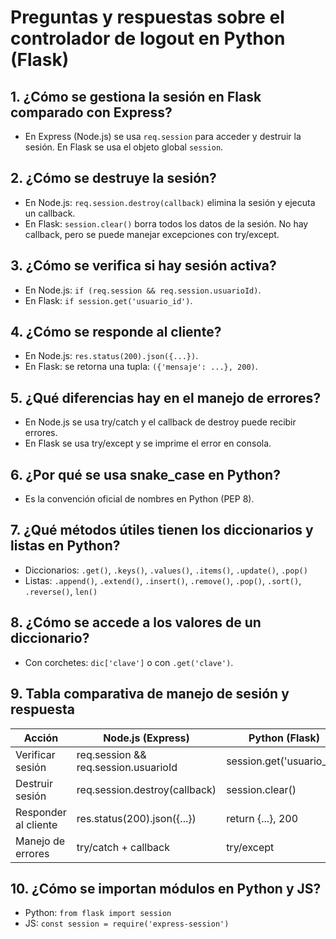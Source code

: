 # Preguntas y respuestas sobre el controlador de logout en Python (Flask)

## 1. ¿Cómo se gestiona la sesión en Flask comparado con Express?
- En Express (Node.js) se usa `req.session` para acceder y destruir la sesión. En Flask se usa el objeto global `session`.

## 2. ¿Cómo se destruye la sesión?
- En Node.js: `req.session.destroy(callback)` elimina la sesión y ejecuta un callback.
- En Flask: `session.clear()` borra todos los datos de la sesión. No hay callback, pero se puede manejar excepciones con try/except.

## 3. ¿Cómo se verifica si hay sesión activa?
- En Node.js: `if (req.session && req.session.usuarioId)`.
- En Flask: `if session.get('usuario_id')`.

## 4. ¿Cómo se responde al cliente?
- En Node.js: `res.status(200).json({...})`.
- En Flask: se retorna una tupla: `({'mensaje': ...}, 200)`.

## 5. ¿Qué diferencias hay en el manejo de errores?
- En Node.js se usa try/catch y el callback de destroy puede recibir errores.
- En Flask se usa try/except y se imprime el error en consola.

## 6. ¿Por qué se usa snake_case en Python?
- Es la convención oficial de nombres en Python (PEP 8).

## 7. ¿Qué métodos útiles tienen los diccionarios y listas en Python?
- Diccionarios: `.get()`, `.keys()`, `.values()`, `.items()`, `.update()`, `.pop()`
- Listas: `.append()`, `.extend()`, `.insert()`, `.remove()`, `.pop()`, `.sort()`, `.reverse()`, `len()`

## 8. ¿Cómo se accede a los valores de un diccionario?
- Con corchetes: `dic['clave']` o con `.get('clave')`.

## 9. Tabla comparativa de manejo de sesión y respuesta
| Acción                | Node.js (Express)                | Python (Flask)                |
|-----------------------|----------------------------------|-------------------------------|
| Verificar sesión      | req.session && req.session.usuarioId | session.get('usuario_id')     |
| Destruir sesión       | req.session.destroy(callback)     | session.clear()               |
| Responder al cliente  | res.status(200).json({...})      | return {...}, 200             |
| Manejo de errores     | try/catch + callback             | try/except                    |

## 10. ¿Cómo se importan módulos en Python y JS?
- Python: `from flask import session`
- JS: `const session = require('express-session')`
